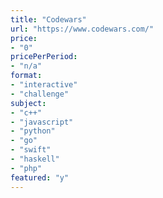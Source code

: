 ```yaml
---
title: "Codewars"
url: "https://www.codewars.com/"
price: 
- "0"
pricePerPeriod: 
- "n/a"
format: 
- "interactive"
- "challenge"
subject: 
- "c++"
- "javascript"
- "python"
- "go"
- "swift"
- "haskell"
- "php"
featured: "y"
---
```

